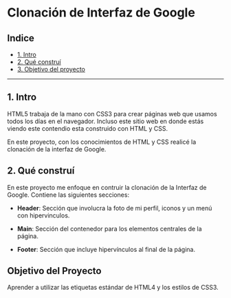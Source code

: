 # Clonación de Interfaz de Google

## Indice

* [1. Intro](https://github.com/AMMJ1999/clondegoogle#1-intro)
* [2. Qué construí](https://github.com/AMMJ1999/clondegoogle#2-qu%C3%A9-constru%C3%AD)
* [3. Objetivo del proyecto](#)

****

## 1. Intro
HTML5 trabaja de la mano con CSS3 para crear páginas web que usamos todos los días en el navegador. Incluso este sitio web en donde estás viendo este contendio esta construido con HTML y CSS.

En este proyecto, con los conocimientos de HTML y CSS realicé la clonación de la interfaz de Google.

## 2. Qué construí
En este proyecto me enfoque en contruir la clonación de la Interfaz de Google. Contiene las siguientes secciones: 


* **Header**: Sección que involucra la foto de mi perfil, iconos y un menú con hipervinculos.

* **Main**: Sección del contenedor para los elementos centrales de la página.

* **Footer**: Sección que incluye hipervínculos al final de la página.

## Objetivo del Proyecto
Aprender a utilizar las etiquetas estándar de HTML4 y los estilos de CSS3.
